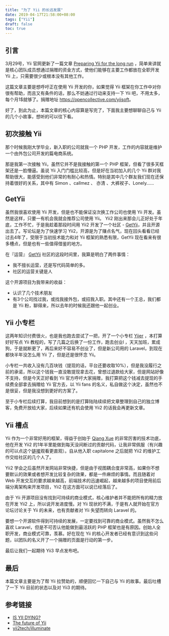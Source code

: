 ```yaml
---
title: "为了 Yii 的长远发展"
date: 2019-04-17T21:58:00+08:00
tags: ["Yii"] 
draft: false
toc: true
---
```


## 引言

3月29号，Yii 官网更新了一篇文章 [Preparing Yii for the long run](https://www.yiiframework.com/news/204/preparing-yii-for-the-long-run) ，简单来讲就是核心团队成员想通过捐赠的资金方式，使他们能够在主要工作都放在全职开发 Yii 上，只需要很少或根本没有其他工作。

这篇文章主要是想呼吁正在使用 Yii 开发的你，如果觉得 Yii 框架在你工作中对你很有帮助，而且又有条件的话，那么不妨通过行动来支持一下 Yii 吧，不用太多，每个月1$就够了。捐赠地址 <https://opencollective.com/yiisoft>。

好了，到此为止，本篇文章的核心内容算是写完了，下面我主要想聊聊自己与 Yii 的几个小故事，想听的可以往下看。

<!--more-->

## 初次接触 Yii

那个时候我刚大学毕业，新入职的公司就我一个 PHP 开发，工作的内容就是维护一个由外包公司开发的篇电商系统。

那是我第一次接触 Yii，虽然它并不是我接触的第一个 PHP 框架，但看了很多天框架还是一脸懵逼。虽说 Yii 入门门槛比较高，但是好在当初加入的几个 Yii 群对我帮助很大，能感受到他们非常的有耐心和热情。特别是其中几个群友我们现在还保持着很好的关系，其中有 Simon 、callmez 、 亦清 、大裤衩子、Lonely……

## GetYii

虽然我很喜欢使用 Yii 开发，但是也不能保证没次换工作公司也使用 Yii 开发。虽然是这样，只要一有机会我就会推荐公司使用 Yii。 Yii2 刚出来那会儿正好处于年底，工作不忙，于是我趁着那段时间用 Yii2 开发了一个社区 - [GetYii](https://github.com/iiyii/getyii)，并且开源出去了。写论坛是为了快速学习 Yii2，开源是为了赚点名气，现在回头看看已经过去4年了，受限于当初技术能力和对 Yii 框架的熟悉有限，GetYii 现在看来有很多槽点，但是也有一些值得借鉴的地方。

在『运营』 [GetYii](https://getyii.com/) 社区的这段时间里，我算是明白了两件事情：

- 我不擅长运营，还是写代码简单的多。
- 社区的运营关键是人

这个开源项目为我带来的收益：

- 认识了几个技术朋友
- 有3个公司找过我，或找我接外包，或招我入职。其中还有一个王总，我们都是 Yii 粉，聊得来，所以去年的时候我还跟他一起创业。

## Yii 小专栏

这两年知识付费很火，也是我也跑去尝试了一把，开了一个小专栏 [Yiier](https://xiaozhuanlan.com/yiier) ，本打算好好写点 Yii 教程的，写了几篇之后换了一份工作，跑去创业l ，天天加班，累成狗，于是就断更了，再后来好不容易不创业了，但是新公司用的 Laravel，到现在都快半年没怎么用 Yii 了，但是还是很怀念 Yii。

小专栏一共收入没有几百块钱（提现的话，平台还要收取10%），但是我没履行之前的承诺，所以这个钱我一直没敢提现拿去花，曾想过退款给大家，但是网站好像不支持，但是今天正好看到 Yii 官方呼吁大家捐赠，我打算把这个钱减去提现的手续费全部拿去捐赠给 Yii 官方去，以 Yii fans 的名义，私自做这个决定，虽然也不是很妥，但是我没想到更好的方案了。

至于小专栏后续打算，我目前想到的是打算陆陆续续把文章整理到自己的独立博客，免费开放给大家，后续如果还有机会使用 Yii2 的话我会再更新文章。

## Yii 槽点

Yii 作为一个非常好用的框架，得益于创始于 [Qiang Xue](https://github.com/qiangxue) 的非常厉害的技术功底，他在开发 Yii2 的1年半里能做到每天没间断过的贡献代码，让我非常佩服（有兴趣的可以点这个[链接](https://blog-1251237404.cos.ap-guangzhou.myqcloud.com/20190424162151.png)观看更直观）。自从他入职 capitalone 之后就把 Yii2 的维护工作交给社区的几个人了。

Yii2 学会之后虽然开发网站非常快捷，但是由于视图耦合度非常高，如果你不想要默认的效果或者想开发比较复杂的效果，都是一件麻烦的事情。而且随着对 Web 开发交互的要求越来越高，前端技术的迅速崛起，越来越多的项目使用前后端分离架构来开发项目，Yii2 在这方面可以说已经落后了。

由于 Yii 开源项目没有找到可持续的商业模式，核心维护者并不能把所有的精力放在开发 Yii2 上，所以说开发进度慢。对 Yii 现状的不满，于是有人就开始在官方论坛讨论关于 Yii 的未来，也有贡献者对 Yii 失望而转向 Laravel 的。

要想一个开源软件得到可持续的发展，一定要找到可靠的商业模式。虽然我不怎么喜欢 Laravel，但是不可否认他能做到最活跃的 PHP 框架也是有原因。创始人全职开发，商业模式可靠，羡慕。好在现在 Yii 的核心开发者已经有意识到这些问题，以团队的名义开了一个捐赠的页面是行动的第一步。

最后让我们一起期待 Yii3 早点发布吧。


## 最后

本篇文章主要是为了帮 Yii 拉赞助的，顺便回忆一下自己与 Yii 的故事。最后吐槽了一下 Yii 目前的状态以及对 Yii3 的期待。


## 参考链接

- [IS YII DYING?](http://skynin.xyz/razrabotchikam/is-yii-dying/)
- [The future of Yii](https://forum.yiiframework.com/t/the-future-of-yii/124616)
- [yii2tech/illuminate](https://github.com/yii2tech/illuminate)
